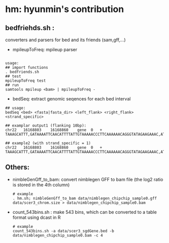 hm: hyunmin's contribution
==



bedfriehds.sh : 
---
converters and parsers for bed and its friends (sam,gff,...) 

  * mpileupToFreq: mpileup parser
 
  ```
  
  usage: 
  ## import functions
  . bedfriends.sh
  ## test 
  mpileupToFreq test
  ## run 
  samtools mpileup <bam> | mpileupToFreq -
  
  ```
  * bedSeq: extract genomic seqences for each bed interval
  ```
  ## usage:
  bedSeq <bed> <fasta|fasta_dir> <left_flank> <right_flank> <strand_specific>
  
  ## examplar output1 (flanking 10bp):
  chr22   16168803    16168860    gene	0   +   TAAAGCATTT,GATAAAATTCAACATTTTATTGTAAAAACCCTTCAAAAAACAGGGTATAGAAGAAAC,ATACCTCAAC
  
  ## example2 (with strand_specific = 1)
  chr22   16168803    16168860    gene	0   +	TAAAGCATTT,GATAAAATTCAACATTTTATTGTAAAAACCCTTCAAAAAACAGGGTATAGAAGAAAC,ATACCTCAAC
  ```
Others:
---
  * nimbleGenGff_to_bam: convert nimblegen GFF to bam file (the log2 ratio is stored in the 4th column)
	```
	# example 
	. hm.sh; nimbleGenGff_to_bam data/nimblegen_chipchip_sample0.gff data/scer3_chrom.size > data/nimblegen_chipchip_sample0.bam
	```

  * count_543bins.sh : make 543 bins, which can be converted to a table format using dcast in R
	```
	# example
	count_543bins.sh -a data/scer3_sgdGene.bed -b data/nimblegen_chipchip_sample0.bam -c 4
	```



